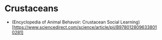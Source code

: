# Crustaceans

* (Encyclopedia of Animal Behavoir: Crustacean Social Learning)[https://www.sciencedirect.com/science/article/pii/B9780128096338010281]